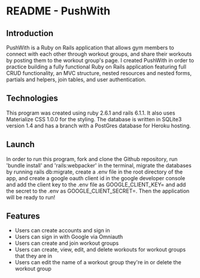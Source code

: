 # README - PushWith

## Introduction
PushWith is a Ruby on Rails application that allows gym members to connect with each other through workout groups, and share their workouts by posting them to the workout group's page. I created PushWith in order to practice building a fully functional Ruby on Rails application featuring full CRUD functionality, an MVC structure, nested resources and nested forms, partials and helpers, join tables, and user authentication.

## Technologies
This program was created using ruby 2.6.1 and rails 6.1.1. It also uses Materialize CSS 1.0.0 for the styling. The database is written in SQLite3 version 1.4 and has a branch with a PostGres database for Heroku hosting.

## Launch
In order to run this program, fork and clone the Github repository, run 'bundle install' and 'rails:webpacker' in the terminal, migrate the databases by running rails db:migrate, create a .env file in the root directory of the app, and create a google oauth client id in the google developer console and add the client key to the .env file as GOOGLE_CLIENT_KEY= and add the secret to the .env as GOOGLE_CLIENT_SECRET=. Then the application will be ready to run!

## Features

-  Users can create accounts and sign in
-  Users can sign in with Google via Omniauth
-  Users can create and join workout groups
-  Users can create, view, edit, and delete workouts for workout groups that they are in
-  Users can edit the name of a workout group they're in or delete the workout group
